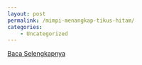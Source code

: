 ```yaml
---
layout: post
permalink: /mimpi-menangkap-tikus-hitam/
categories:
    - Uncategorized
---
```


[Baca Selengkapnya](/01)